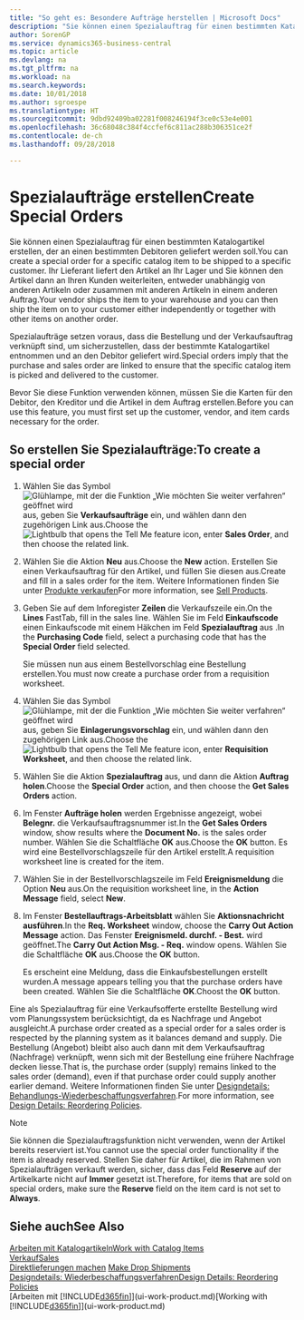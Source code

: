 ```yaml
---
title: "So geht es: Besondere Aufträge herstellen | Microsoft Docs"
description: "Sie können einen Spezialauftrag für einen bestimmten Katalogartikel erstellen, der an einen bestimmten Debitoren geliefert werden soll. Ihr Lieferant liefert den Artikel an Ihr Lager und Sie können den Artikel dann an Ihren Kunden weiterleiten, entweder unabhängig von anderen Artikeln oder zusammen mit anderen Artikeln in einem anderen Auftrag."
author: SorenGP
ms.service: dynamics365-business-central
ms.topic: article
ms.devlang: na
ms.tgt_pltfrm: na
ms.workload: na
ms.search.keywords: 
ms.date: 10/01/2018
ms.author: sgroespe
ms.translationtype: HT
ms.sourcegitcommit: 9dbd92409ba02281f008246194f3ce0c53e4e001
ms.openlocfilehash: 36c68048c384f4ccfef6c811ac288b306351ce2f
ms.contentlocale: de-ch
ms.lasthandoff: 09/28/2018

---
```

# <a name="create-special-orders"></a><span data-ttu-id="45acc-104">Spezialaufträge erstellen</span><span class="sxs-lookup"><span data-stu-id="45acc-104">Create Special Orders</span></span>
<span data-ttu-id="45acc-105">Sie können einen Spezialauftrag für einen bestimmten Katalogartikel erstellen, der an einen bestimmten Debitoren geliefert werden soll.</span><span class="sxs-lookup"><span data-stu-id="45acc-105">You can create a special order for a specific catalog item to be shipped to a specific customer.</span></span> <span data-ttu-id="45acc-106">Ihr Lieferant liefert den Artikel an Ihr Lager und Sie können den Artikel dann an Ihren Kunden weiterleiten, entweder unabhängig von anderen Artikeln oder zusammen mit anderen Artikeln in einem anderen Auftrag.</span><span class="sxs-lookup"><span data-stu-id="45acc-106">Your vendor ships the item to your warehouse and you can then ship the item on to your customer either independently or together with other items on another order.</span></span>  

<span data-ttu-id="45acc-107">Spezialaufträge setzen voraus, dass die Bestellung und der Verkaufsauftrag verknüpft sind, um sicherzustellen, dass der bestimmte Katalogartikel entnommen und an den Debitor geliefert wird.</span><span class="sxs-lookup"><span data-stu-id="45acc-107">Special orders imply that the purchase and sales order are linked to ensure that the specific catalog item is picked and delivered to the customer.</span></span>  

<span data-ttu-id="45acc-108">Bevor Sie diese Funktion verwenden können, müssen Sie die Karten für den Debitor, den Kreditor und die Artikel in dem Auftrag erstellen.</span><span class="sxs-lookup"><span data-stu-id="45acc-108">Before you can use this feature, you must first set up the customer, vendor, and item cards necessary for the order.</span></span>  

## <a name="to-create-a-special-order"></a><span data-ttu-id="45acc-109">So erstellen Sie Spezialaufträge:</span><span class="sxs-lookup"><span data-stu-id="45acc-109">To create a special order</span></span>  
1.  <span data-ttu-id="45acc-110">Wählen Sie das Symbol ![Glühlampe, mit der die Funktion „Wie möchten Sie weiter verfahren“ geöffnet wird](media/ui-search/search_small.png "Wie möchten Sie weiter verfahren?") aus, geben Sie **Verkaufsaufträge** ein, und wählen dann den zugehörigen Link aus.</span><span class="sxs-lookup"><span data-stu-id="45acc-110">Choose the ![Lightbulb that opens the Tell Me feature](media/ui-search/search_small.png "Tell me what you want to do") icon, enter **Sales Order**, and then choose the related link.</span></span>  
2. <span data-ttu-id="45acc-111">Wählen Sie die Aktion **Neu** aus.</span><span class="sxs-lookup"><span data-stu-id="45acc-111">Choose the **New** action.</span></span> <span data-ttu-id="45acc-112">Erstellen Sie einen  Verkaufsauftrag für den Artikel, und füllen Sie diesen aus.</span><span class="sxs-lookup"><span data-stu-id="45acc-112">Create and fill in a  sales order for the item.</span></span> <span data-ttu-id="45acc-113">Weitere Informationen finden Sie unter [Produkte verkaufen](sales-how-sell-products.md)</span><span class="sxs-lookup"><span data-stu-id="45acc-113">For more information, see [Sell Products](sales-how-sell-products.md).</span></span>
3.  <span data-ttu-id="45acc-114">Geben Sie auf dem Inforegister **Zeilen** die Verkaufszeile ein.</span><span class="sxs-lookup"><span data-stu-id="45acc-114">On the **Lines** FastTab, fill in the sales line.</span></span> <span data-ttu-id="45acc-115">Wählen Sie im Feld **Einkaufscode** einen Einkaufscode mit einem Häkchen im Feld **Spezialauftrag** aus .</span><span class="sxs-lookup"><span data-stu-id="45acc-115">In the **Purchasing Code** field, select a purchasing code that has the **Special Order** field selected.</span></span>

    <span data-ttu-id="45acc-116">Sie müssen nun aus einem Bestellvorschlag eine Bestellung erstellen.</span><span class="sxs-lookup"><span data-stu-id="45acc-116">You must now create a purchase order from a requisition worksheet.</span></span>  
4. <span data-ttu-id="45acc-117">Wählen Sie das Symbol ![Glühlampe, mit der die Funktion „Wie möchten Sie weiter verfahren“ geöffnet wird](media/ui-search/search_small.png "Wie möchten Sie weiter verfahren?") aus, geben Sie **Einlagerungsvorschlag** ein, und wählen dann den zugehörigen Link aus.</span><span class="sxs-lookup"><span data-stu-id="45acc-117">Choose the ![Lightbulb that opens the Tell Me feature](media/ui-search/search_small.png "Tell me what you want to do") icon, enter **Requisition Worksheet**, and then choose the related link.</span></span>  
5. <span data-ttu-id="45acc-118">Wählen Sie die Aktion **Spezialauftrag** aus, und dann die Aktion **Auftrag holen**.</span><span class="sxs-lookup"><span data-stu-id="45acc-118">Choose the **Special Order** action, and then choose the **Get Sales Orders** action.</span></span>  
6.  <span data-ttu-id="45acc-119">Im Fenster **Aufträge holen** werden Ergebnisse angezeigt, wobei **Belegnr.** die Verkaufsauftragsnummer ist.</span><span class="sxs-lookup"><span data-stu-id="45acc-119">In the **Get Sales Orders** window, show results where the **Document No.** is the sales order number.</span></span> <span data-ttu-id="45acc-120">Wählen Sie die Schaltfläche **OK** aus.</span><span class="sxs-lookup"><span data-stu-id="45acc-120">Choose the **OK** button.</span></span> <span data-ttu-id="45acc-121">Es wird eine Bestellvorschlagszeile für den Artikel erstellt.</span><span class="sxs-lookup"><span data-stu-id="45acc-121">A requisition worksheet line is created for the item.</span></span>  
7.  <span data-ttu-id="45acc-122">Wählen Sie in der Bestellvorschlagszeile im Feld **Ereignismeldung** die Option **Neu** aus.</span><span class="sxs-lookup"><span data-stu-id="45acc-122">On the requisition worksheet line, in the **Action Message** field, select **New**.</span></span>  
8.  <span data-ttu-id="45acc-123">Im Fenster **Bestellauftrags-Arbeitsblatt** wählen Sie **Aktionsnachricht ausführen**.</span><span class="sxs-lookup"><span data-stu-id="45acc-123">In the **Req. Worksheet** window, choose the **Carry Out Action Message** action.</span></span> <span data-ttu-id="45acc-124">Das Fenster **Ereignismeld. durchf. - Best.** wird geöffnet.</span><span class="sxs-lookup"><span data-stu-id="45acc-124">The **Carry Out Action Msg. - Req.** window opens.</span></span> <span data-ttu-id="45acc-125">Wählen Sie die Schaltfläche **OK** aus.</span><span class="sxs-lookup"><span data-stu-id="45acc-125">Choose the **OK** button.</span></span>  

    <span data-ttu-id="45acc-126">Es erscheint eine Meldung, dass die Einkaufsbestellungen erstellt wurden.</span><span class="sxs-lookup"><span data-stu-id="45acc-126">A message appears telling you that the purchase orders have been created.</span></span> <span data-ttu-id="45acc-127">Wählen Sie die Schaltfläche **OK**.</span><span class="sxs-lookup"><span data-stu-id="45acc-127">Choost the **OK** button.</span></span>  

<span data-ttu-id="45acc-128">Eine als Spezialauftrag für eine Verkaufsofferte erstellte Bestellung wird vom Planungssystem berücksichtigt, da es Nachfrage und Angebot ausgleicht.</span><span class="sxs-lookup"><span data-stu-id="45acc-128">A purchase order created as a special order for a sales order is respected by the planning system as it balances demand and supply.</span></span> <span data-ttu-id="45acc-129">Die Bestellung (Angebot) bleibt also auch dann mit dem Verkaufsauftrag (Nachfrage) verknüpft, wenn sich mit der Bestellung eine frühere Nachfrage decken liesse.</span><span class="sxs-lookup"><span data-stu-id="45acc-129">That is, the purchase order (supply) remains linked to the sales order (demand), even if that purchase order could supply another earlier demand.</span></span> <span data-ttu-id="45acc-130">Weitere Informationen finden Sie unter [Designdetails: Behandlungs-Wiederbeschaffungsverfahren](design-details-reservation-order-tracking-and-action-messaging.md).</span><span class="sxs-lookup"><span data-stu-id="45acc-130">For more information, see [Design Details: Reordering Policies](design-details-reservation-order-tracking-and-action-messaging.md).</span></span>  

> [!NOTE]  
>  <span data-ttu-id="45acc-131">Sie können die Spezialauftragsfunktion nicht verwenden, wenn der Artikel bereits reserviert ist.</span><span class="sxs-lookup"><span data-stu-id="45acc-131">You cannot use the special order functionality if the item is already reserved.</span></span> <span data-ttu-id="45acc-132">Stellen Sie daher für Artikel, die im Rahmen von Spezialaufträgen verkauft werden, sicher, dass das Feld **Reserve** auf der Artikelkarte nicht auf **Immer** gesetzt ist.</span><span class="sxs-lookup"><span data-stu-id="45acc-132">Therefore, for items that are sold on special orders, make sure the **Reserve** field on the item card is not set to **Always**.</span></span>  

## <a name="see-also"></a><span data-ttu-id="45acc-133">Siehe auch</span><span class="sxs-lookup"><span data-stu-id="45acc-133">See Also</span></span>  
[<span data-ttu-id="45acc-134">Arbeiten mit Katalogartikeln</span><span class="sxs-lookup"><span data-stu-id="45acc-134">Work with Catalog Items</span></span>](inventory-how-work-nonstock-items.md)  
[<span data-ttu-id="45acc-135">Verkauf</span><span class="sxs-lookup"><span data-stu-id="45acc-135">Sales</span></span>](sales-manage-sales.md)  
<span data-ttu-id="45acc-136">[Direktlieferungen machen](sales-how-drop-shipment.md) </span><span class="sxs-lookup"><span data-stu-id="45acc-136">[Make Drop Shipments](sales-how-drop-shipment.md) </span></span>  
[<span data-ttu-id="45acc-137">Designdetails: Wiederbeschaffungsverfahren</span><span class="sxs-lookup"><span data-stu-id="45acc-137">Design Details: Reordering Policies</span></span>](design-details-reservation-order-tracking-and-action-messaging.md)  
<span data-ttu-id="45acc-138">[Arbeiten mit [!INCLUDE[d365fin](includes/d365fin_md.md)]](ui-work-product.md)</span><span class="sxs-lookup"><span data-stu-id="45acc-138">[Working with [!INCLUDE[d365fin](includes/d365fin_md.md)]](ui-work-product.md)</span></span>

